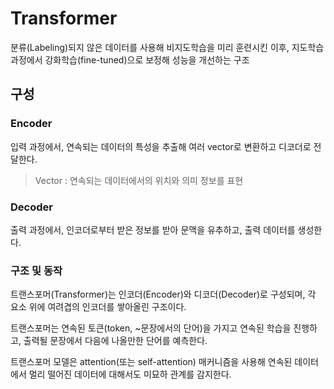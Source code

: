 # Transformer

분류(Labeling)되지 않은 데이터를 사용해 비지도학습을 미리 훈련시킨 이후, 지도학습 과정에서 강화학습(fine-tuned)으로 보정해 성능을 개선하는 구조

## 구성

### Encoder

입력 과정에서, 연속되는 데이터의 특성을 추출해 여러 vector로 변환하고 디코더로 전달한다.
> Vector : 연속되는 데이터에서의 위치와 의미 정보를 표현

### Decoder

출력 과정에서, 인코더로부터 받은 정보를 받아 문맥을 유추하고, 출력 데이터를 생성한다.

### 구조 및 동작

트랜스포머(Transformer)는 인코더(Encoder)와 디코더(Decoder)로 구성되며, 각 요소 위에 여려겹의 인코더를 쌓아올린 구조이다.

트랜스포머는 연속된 토큰(token, ~문장에서의 단어)을 가지고 연속된 학습을 진행하고, 출력될 문장에서 다음에 나올만한 단어를 예측한다.

트랜스포머 모델은 attention(또는 self-attention) 매커니즘을 사용해 연속된 데이터에서 멀리 떨어진 데이터에 대해서도 미묘하 관계를 감지한다.


